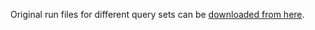 Original run files for different query sets can be [downloaded from here](https://drive.google.com/drive/folders/1QAWyD4V0Fxey-7tsMdWHc5leoS1jhZpW?usp=sharing).
